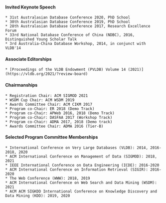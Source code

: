 #### Invited Keynote Speech
	* 31st Australasian Database Conference 2020, PhD School
	* 30th Australasian Database Conference 2019, PhD School
	* 28th Australasian Database Conference 2017, Research Excellence Forum
	* 33rd National Database Conference of China (NDBC), 2016, Distinguished Young Scholar Talk
	* 3rd Australia-China Database Workshop, 2014, in conjunct with VLDB'14

#### Associate Editorships
	* [Proceedings of the VLDB Endowment (PVLDB) Volume 14 (2021)](https://vldb.org/2021/?review-board)

#### Chairmanships
	* Registration Chair: ACM SIGMOD 2021
	* WSDM Cup Chair: ACM WSDM 2019
	* Awards Committee Chair: ACM CIKM 2017
	* Program co-Chair: ER 2018 (Demo Track)
	* Program co-Chair: APWeb 2016, 2018 (Demo Track)
	* Program co-Chair: DASFAA 2017 (Workshop Track)
	* Program co-Chair: ADMA 2017, 2018 (Demo track)
	* Awards Committee Chair: ADMA 2016 (Tier-B)

#### Selected Program Committee Memberships
	* International Conference on Very Large Databases (VLDB): 2014, 2016-2018, 2020
	* ACM International Conference on Management of Data (SIGMOD): 2018, 2021
	* IEEE International Conference on Data Engineering (ICDE): 2016-2020
	* ACM International Conference on Information Retrieval (SIGIR): 2016-2020
	* The Web Conference (WWW): 2018, 2019
	* ACM International Conference on Web Search and Data Mining (WSDM): 2021
	* ACM ACM SIGKDD International Conference on Knowledge Discovery and Data Mining (KDD): 2019, 2020